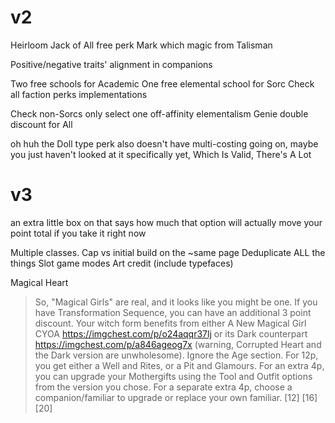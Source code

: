 # v2

Heirloom
Jack of All free perk
Mark which magic from Talisman

Positive/negative traits' alignment in companions

Two free schools for Academic
One free elemental school for Sorc
Check all faction perks implementations

Check non-Sorcs only select one off-affinity elementalism
Genie double discount for All

oh huh the Doll type perk also doesn't have multi-costing going on, maybe you just haven't looked at it specifically yet, Which Is Valid, There's A Lot

# v3

an extra little box on that says how much that option will actually move your point total if you take it right now

Multiple classes.
Cap vs initial build on the ~same page
Deduplicate ALL the things
Slot game modes
Art credit (include typefaces)

Magical Heart

> So, "Magical Girls" are real, and it looks like you might be one. If you have Transformation Sequence, you can have an additional 3 point discount. Your witch form benefits from either A New Magical Girl CYOA https://imgchest.com/p/o24aqqr37lj or its Dark counterpart https://imgchest.com/p/a846ageog7x (warning, Corrupted Heart and the Dark version are unwholesome). Ignore the Age section. For 12p, you get either a Well and Rites, or a Pit and Glamours. For an extra 4p, you can upgrade your Mothergifts using the Tool and Outfit options from the version you chose. For a separate extra 4p, choose a companion/familiar to upgrade or replace your own familiar.
> [12] [16] [20]
